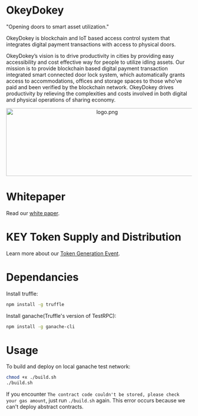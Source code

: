 # OkeyDokey
"Opening doors to smart asset utilization."​

OkeyDokey is blockchain and IoT based access control system that integrates digital payment transactions with access to physical doors. 

OkeyDokey’s vision is to drive productivity in cities by providing easy accessibility and cost effective way for people to utilize idling assets. Our mission is to provide blockchain based digital payment transaction integrated smart connected door lock system, which automatically grants access to accommodations, offices and storage spaces to those who’ve paid and been verified by the blockchain network. OkeyDokey drives productivity by relieving the complexities and costs involved in both digital and physical operations of sharing economy.

<p align="center">
  <img align="center" src="img/logo.png" width="532" height="184" alt="logo.png"/>
</p>

# Whitepaper
Read our [white paper](https://github.com/team-okeydokey/okeydokey/wiki/OKEYDOKEY-White-Paper).

# KEY Token Supply and Distribution
Learn more about our [Token Generation Event](https://github.com/team-okeydokey/okeydokey/wiki/OKEYDOKEY-Token-Generation-Event).



# Dependancies
Install truffle:
```bash
npm install -g truffle
```

Install ganache(Truffle's version of TestRPC):
```bash
npm install -g ganache-cli
```


# Usage
To build and deploy on local ganache test network:
```bash
chmod +x ./build.sh
./build.sh
```

If you encounter `The contract code couldn't be stored, please check your gas amount`, just run `./build.sh` again. This error occurs because we can't deploy abstract contracts.
